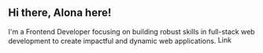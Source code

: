 ## Hi there, Alona here! 
I'm a Frontend Developer focusing on building robust skills in full-stack web development to create impactful and dynamic web applications. 
[<img src="https://upload.wikimedia.org/wikipedia/commons/0/01/LinkedIn_Logo.svg" alt="LinkedIn" width="32" height="16"/>](https://www.linkedin.com/in/alona-chmovzh-492939124)






<!--
**NZAlona/NZAlona** is a ✨ _special_ ✨ repository because its `README.md` (this file) appears on your GitHub profile.

Here are some ideas to get you started:

- 🔭 I’m currently working on ...
- 🌱 I’m currently learning ...
- 👯 I’m looking to collaborate on ...
- 🤔 I’m looking for help with ...
- 💬 Ask me about ...
- 📫 How to reach me: ...
- 😄 Pronouns: ...
- ⚡ Fun fact: ...
-->
